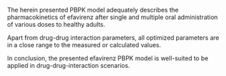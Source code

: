 The herein presented PBPK model adequately describes the pharmacokinetics of efavirenz after single and multiple oral administration of various doses to healthy adults. 

Apart from drug-drug interaction parameters, all optimized parameters are in a close range to the measured or calculated values. 

In conclusion, the presented efavirenz PBPK model is well-suited to be applied in drug-drug-interaction scenarios.
